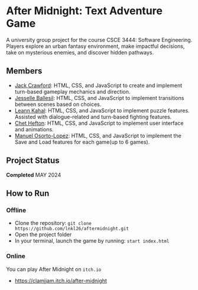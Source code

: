 # After Midnight: Text Adventure Game
A university group project for the course CSCE 3444: Software Engineering. Players explore an urban fantasy environment, make impactful decisions, take on mysterious enemies, and discover hidden pathways.
## Members
* [Jack Crawford](https://github.com/jhc027): HTML, CSS, and JavaScript to create and implement turn-based gameplay mechanics and direction.
* [Jesselle Ballesil](https://github.com/CjBallesil): HTML, CSS, and JavaScript to implement transitions between scenes based on choices.
* [Leann Kahal](https://github.com/lnkl26): HTML, CSS, and JavaScript to implement puzzle features. Assisted with dialogue-related and turn-based fighting features. 
* [Chet Hefton](https://github.com/ChetHefton): HTML, CSS, and JavaScript to implement user interface and animations.
* [Manuel Osorto-Lopez](https://github.com/ManuelOsorto04): HTML, CSS, and JavaScript to implement the Save and Load features for each game(up to 6 games). 
## Project Status
**Completed** MAY 2024
## How to Run
### Offline
* Clone the repository: `git clone https://github.com/lnkl26/aftermidnight.git`
* Open the project folder
* In your terminal, launch the game by running: `start index.html`
### Online
You can play After Midnight on `itch.io`
* https://clamjjam.itch.io/after-midnight
